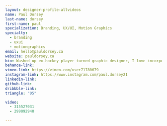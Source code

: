 ```yaml
---
layout: designer-profile-allvideos
name: Paul Dorsey
last-name: dorsey
first-name: paul
specialization: Branding, UX/UI, Motion Graphics
specialty:
  - branding
  - uxui
  - motiongraphics
email: hello@pauldorsey.ca
website: pauldorsey.ca
bio: Washed up ex-hockey player turned graphic designer, I love incorporating my love for sports into designs whenever I can. Im looking to pursue a career in UI/UX design, branding & Motion. Make sure to check out my portfolio!
behance-link:
vimeo-link: https://vimeo.com/user71780679
instagram-link: https://www.instagram.com/paul.dorsey21
linkedin-link:
github-link:
dribbble-link:
triangle: "05"

video:
  - 315527031
  - 299092940

---
```

